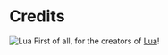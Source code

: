 # Credits
![Lua](https://www.lua.org/images/lua-logo.gif) First of all, for the creators of [Lua](https://www.lua.org)!

